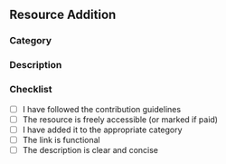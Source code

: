 ## Resource Addition

### Category
<!-- Which category does this resource belong to? -->

### Description
<!-- Brief description of what you're adding -->

### Checklist
- [ ] I have followed the contribution guidelines
- [ ] The resource is freely accessible (or marked if paid)
- [ ] I have added it to the appropriate category
- [ ] The link is functional
- [ ] The description is clear and concise